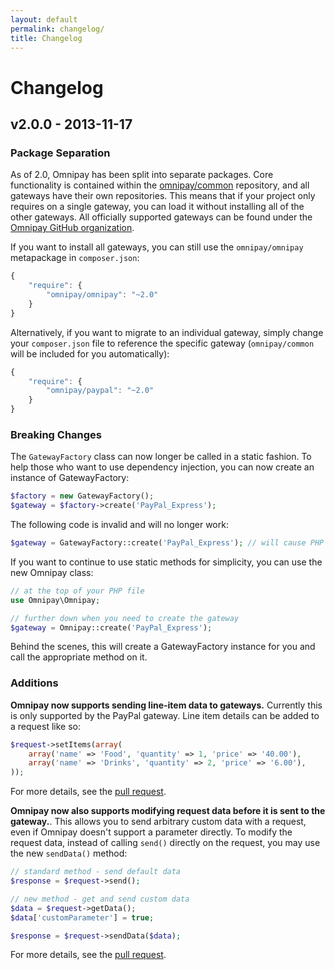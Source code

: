 ```yaml
---
layout: default
permalink: changelog/
title: Changelog
---
```


Changelog
=========

## v2.0.0 - 2013-11-17

### Package Separation

As of 2.0, Omnipay has been split into separate packages. Core functionality is contained within the [omnipay/common](https://github.com/omnipay/common) repository, and all gateways have their own repositories. This means that if your project only requires on a single gateway, you can load it without installing all of the other gateways. All officially supported gateways can be found under the [Omnipay GitHub organization](http://github.com/omnipay).

If you want to install all gateways, you can still use the `omnipay/omnipay` metapackage in `composer.json`:

~~~ javascript
{
    "require": {
        "omnipay/omnipay": "~2.0"
    }
}
~~~

Alternatively, if you want to migrate to an individual gateway, simply change your `composer.json` file to reference the specific gateway (`omnipay/common` will be included for you automatically):

~~~ javascript
{
    "require": {
        "omnipay/paypal": "~2.0"
    }
}
~~~

### Breaking Changes

The `GatewayFactory` class can now longer be called in a static fashion. To help those who want to use dependency injection, you can now create an instance of GatewayFactory:

~~~ php
$factory = new GatewayFactory();
$gateway = $factory->create('PayPal_Express');
~~~

The following code is invalid and will no longer work:

~~~ php
$gateway = GatewayFactory::create('PayPal_Express'); // will cause PHP error!
~~~

If you want to continue to use static methods for simplicity, you can use the new Omnipay class:

~~~ php
// at the top of your PHP file
use Omnipay\Omnipay;

// further down when you need to create the gateway
$gateway = Omnipay::create('PayPal_Express');
~~~

Behind the scenes, this will create a GatewayFactory instance for you and call the appropriate method on it.

### Additions

**Omnipay now supports sending line-item data to gateways.** Currently this is only supported by the PayPal gateway. Line item details can be added to a request like so:

~~~ php
$request->setItems(array(
    array('name' => 'Food', 'quantity' => 1, 'price' => '40.00'),
    array('name' => 'Drinks', 'quantity' => 2, 'price' => '6.00'),
));
~~~

For more details, see the [pull request](https://github.com/omnipay/omnipay/pull/154).

**Omnipay now also supports modifying request data before it is sent to the gateway.**. This allows you to send arbitrary custom data with a request, even if Omnipay doesn't support a parameter directly. To modify the request data, instead of calling `send()` directly on the request, you may use the new `sendData()` method:

~~~ php
// standard method - send default data
$response = $request->send();

// new method - get and send custom data
$data = $request->getData();
$data['customParameter'] = true;

$response = $request->sendData($data);
~~~

For more details, see the [pull request](https://github.com/omnipay/omnipay/pull/162).